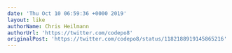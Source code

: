 ```yaml
---
date: 'Thu Oct 10 06:59:36 +0000 2019'
layout: like
authorName: Chris Heilmann
authorUrl: 'https://twitter.com/codepo8'
originalPost: 'https://twitter.com/codepo8/status/1182188919145865216'
---
```

